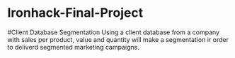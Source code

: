 # Ironhack-Final-Project

#Client Database Segmentation
Using a client database from a company with sales per product, value and quantity will make a segmentation ir order to deliverd segmented marketing campaigns.
